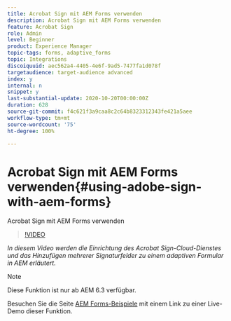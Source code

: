 ```yaml
---
title: Acrobat Sign mit AEM Forms verwenden
description: Acrobat Sign mit AEM Forms verwenden
feature: Acrobat Sign
role: Admin
level: Beginner
product: Experience Manager
topic-tags: forms, adaptive_forms
topic: Integrations
discoiquuid: aec562a4-4405-4e6f-9ad5-7477fa1d078f
targetaudience: target-audience advanced
index: y
internal: n
snippet: y
last-substantial-update: 2020-10-20T00:00:00Z
duration: 628
source-git-commit: f4c621f3a9caa8c2c64b8323312343fe421a5aee
workflow-type: tm+mt
source-wordcount: '75'
ht-degree: 100%

---
```



# Acrobat Sign mit AEM Forms verwenden{#using-adobe-sign-with-aem-forms}

Acrobat Sign mit AEM Forms verwenden

>[!VIDEO](https://video.tv.adobe.com/v/38337?quality=12&learn=on&captions=ger)

*In diesem Video werden die Einrichtung des Acrobat Sign-Cloud-Dienstes und das Hinzufügen mehrerer Signaturfelder zu einem adaptiven Formular in AEM erläutert.*

>[!NOTE]
>
>Diese Funktion ist nur ab AEM 6.3 verfügbar.

Besuchen Sie die Seite [AEM Forms-Beispiele](https://forms.enablementadobe.com/content/samples/samples.html?query=0#formsandsign) mit einem Link zu einer Live-Demo dieser Funktion.
